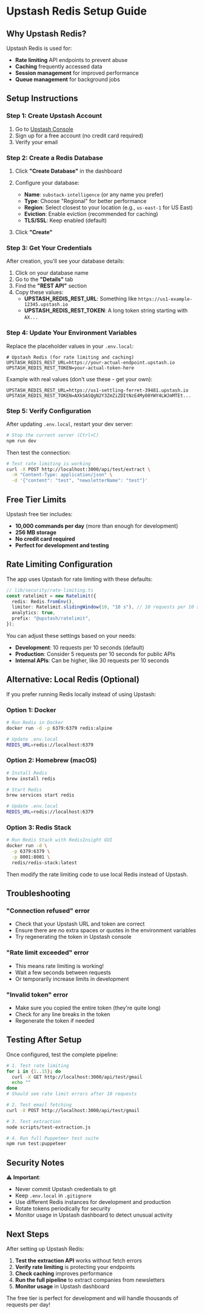 # Upstash Redis Setup Guide

## Why Upstash Redis?

Upstash Redis is used for:
- **Rate limiting** API endpoints to prevent abuse
- **Caching** frequently accessed data
- **Session management** for improved performance
- **Queue management** for background jobs

## Setup Instructions

### Step 1: Create Upstash Account

1. Go to [Upstash Console](https://console.upstash.com/)
2. Sign up for a free account (no credit card required)
3. Verify your email

### Step 2: Create a Redis Database

1. Click **"Create Database"** in the dashboard
2. Configure your database:
   - **Name**: `substack-intelligence` (or any name you prefer)
   - **Type**: Choose "Regional" for better performance
   - **Region**: Select closest to your location (e.g., `us-east-1` for US East)
   - **Eviction**: Enable eviction (recommended for caching)
   - **TLS/SSL**: Keep enabled (default)

3. Click **"Create"**

### Step 3: Get Your Credentials

After creation, you'll see your database details:

1. Click on your database name
2. Go to the **"Details"** tab
3. Find the **"REST API"** section
4. Copy these values:
   - **UPSTASH_REDIS_REST_URL**: Something like `https://us1-example-12345.upstash.io`
   - **UPSTASH_REDIS_REST_TOKEN**: A long token string starting with `AX...`

### Step 4: Update Your Environment Variables

Replace the placeholder values in your `.env.local`:

```env
# Upstash Redis (for rate limiting and caching)
UPSTASH_REDIS_REST_URL=https://your-actual-endpoint.upstash.io
UPSTASH_REDIS_REST_TOKEN=your-actual-token-here
```

Example with real values (don't use these - get your own):
```env
UPSTASH_REDIS_REST_URL=https://us1-settling-ferret-39481.upstash.io
UPSTASH_REDIS_REST_TOKEN=AXkSASQgN2Y3ZmZiZDItNzE4My00YWY4LWJmMTEt...
```

### Step 5: Verify Configuration

After updating `.env.local`, restart your dev server:

```bash
# Stop the current server (Ctrl+C)
npm run dev
```

Then test the connection:

```bash
# Test rate limiting is working
curl -X POST http://localhost:3000/api/test/extract \
  -H "Content-Type: application/json" \
  -d '{"content": "test", "newsletterName": "test"}'
```

## Free Tier Limits

Upstash free tier includes:
- **10,000 commands per day** (more than enough for development)
- **256 MB storage**
- **No credit card required**
- **Perfect for development and testing**

## Rate Limiting Configuration

The app uses Upstash for rate limiting with these defaults:

```typescript
// lib/security/rate-limiting.ts
const ratelimit = new Ratelimit({
  redis: Redis.fromEnv(),
  limiter: Ratelimit.slidingWindow(10, "10 s"), // 10 requests per 10 seconds
  analytics: true,
  prefix: "@upstash/ratelimit",
});
```

You can adjust these settings based on your needs:
- **Development**: 10 requests per 10 seconds (default)
- **Production**: Consider 5 requests per 10 seconds for public APIs
- **Internal APIs**: Can be higher, like 30 requests per 10 seconds

## Alternative: Local Redis (Optional)

If you prefer running Redis locally instead of using Upstash:

### Option 1: Docker
```bash
# Run Redis in Docker
docker run -d -p 6379:6379 redis:alpine

# Update .env.local
REDIS_URL=redis://localhost:6379
```

### Option 2: Homebrew (macOS)
```bash
# Install Redis
brew install redis

# Start Redis
brew services start redis

# Update .env.local
REDIS_URL=redis://localhost:6379
```

### Option 3: Redis Stack
```bash
# Run Redis Stack with RedisInsight GUI
docker run -d \
  -p 6379:6379 \
  -p 8001:8001 \
  redis/redis-stack:latest
```

Then modify the rate limiting code to use local Redis instead of Upstash.

## Troubleshooting

### "Connection refused" error
- Check that your Upstash URL and token are correct
- Ensure there are no extra spaces or quotes in the environment variables
- Try regenerating the token in Upstash console

### "Rate limit exceeded" error
- This means rate limiting is working!
- Wait a few seconds between requests
- Or temporarily increase limits in development

### "Invalid token" error
- Make sure you copied the entire token (they're quite long)
- Check for any line breaks in the token
- Regenerate the token if needed

## Testing After Setup

Once configured, test the complete pipeline:

```bash
# 1. Test rate limiting
for i in {1..15}; do
  curl -X GET http://localhost:3000/api/test/gmail
  echo ""
done
# Should see rate limit errors after 10 requests

# 2. Test email fetching
curl -X POST http://localhost:3000/api/test/gmail

# 3. Test extraction
node scripts/test-extraction.js

# 4. Run full Puppeteer test suite
npm run test:puppeteer
```

## Security Notes

⚠️ **Important**:
- Never commit Upstash credentials to git
- Keep `.env.local` in `.gitignore`
- Use different Redis instances for development and production
- Rotate tokens periodically for security
- Monitor usage in Upstash dashboard to detect unusual activity

## Next Steps

After setting up Upstash Redis:

1. **Test the extraction API** works without fetch errors
2. **Verify rate limiting** is protecting your endpoints
3. **Check caching** improves performance
4. **Run the full pipeline** to extract companies from newsletters
5. **Monitor usage** in Upstash dashboard

The free tier is perfect for development and will handle thousands of requests per day!